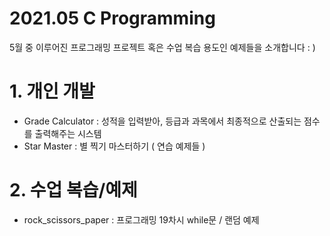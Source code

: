 # 2021.05 C Programming
5월 중 이루어진 프로그래밍 프로젝트 혹은 수업 복습 용도인 예제들을 소개합니다 : )

# 1. 개인 개발
* Grade Calculator : 성적을 입력받아, 등급과 과목에서 최종적으로 산출되는 점수를 출력해주는 시스템
* Star Master : 별 찍기 마스터하기 ( 연습 예제들 )

# 2. 수업 복습/예제
* rock_scissors_paper : 프로그래밍 19차시 while문 / 랜덤 예제

